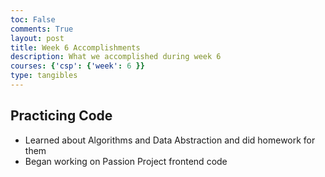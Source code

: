 ```yaml
---
toc: False
comments: True
layout: post
title: Week 6 Accomplishments
description: What we accomplished during week 6
courses: {'csp': {'week': 6 }}
type: tangibles
---
```


## Practicing Code
* Learned about Algorithms and Data Abstraction and did homework for them
* Began working on Passion Project frontend code